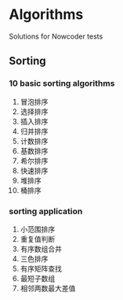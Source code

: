 # Algorithms
Solutions for Nowcoder tests

## Sorting

### 10 basic sorting algorithms

1. 冒泡排序
2. 选择排序
3. 插入排序
4. 归并排序
5. 计数排序
6. 基数排序
7. 希尔排序
8. 快速排序
9. 堆排序
10. 桶排序

### sorting application

1. 小范围排序
2. 重复值判断
3. 有序数组合并
4. 三色排序
5. 有序矩阵查找
6. 最短子数组
7. 相邻两数最大差值
